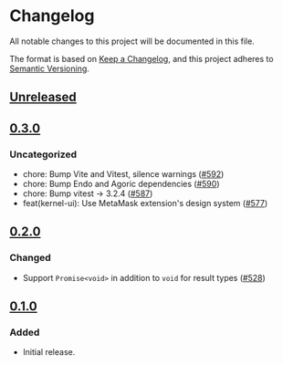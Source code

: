 # Changelog

All notable changes to this project will be documented in this file.

The format is based on [Keep a Changelog](https://keepachangelog.com/en/1.0.0/),
and this project adheres to [Semantic Versioning](https://semver.org/spec/v2.0.0.html).

## [Unreleased]

## [0.3.0]

### Uncategorized

- chore: Bump Vite and Vitest, silence warnings ([#592](https://github.com/MetaMask/ocap-kernel/pull/592))
- chore: Bump Endo and Agoric dependencies ([#590](https://github.com/MetaMask/ocap-kernel/pull/590))
- chore: Bump vitest -> 3.2.4 ([#587](https://github.com/MetaMask/ocap-kernel/pull/587))
- feat(kernel-ui): Use MetaMask extension's design system ([#577](https://github.com/MetaMask/ocap-kernel/pull/577))

## [0.2.0]

### Changed

- Support `Promise<void>` in addition to `void` for result types ([#528](https://github.com/MetaMask/ocap-kernel/pull/528))

## [0.1.0]

### Added

- Initial release.

[Unreleased]: https://github.com/MetaMask/ocap-kernel/compare/@metamask/kernel-rpc-methods@0.3.0...HEAD
[0.3.0]: https://github.com/MetaMask/ocap-kernel/compare/@metamask/kernel-rpc-methods@0.2.0...@metamask/kernel-rpc-methods@0.3.0
[0.2.0]: https://github.com/MetaMask/ocap-kernel/compare/@metamask/kernel-rpc-methods@0.1.0...@metamask/kernel-rpc-methods@0.2.0
[0.1.0]: https://github.com/MetaMask/ocap-kernel/releases/tag/@metamask/kernel-rpc-methods@0.1.0
